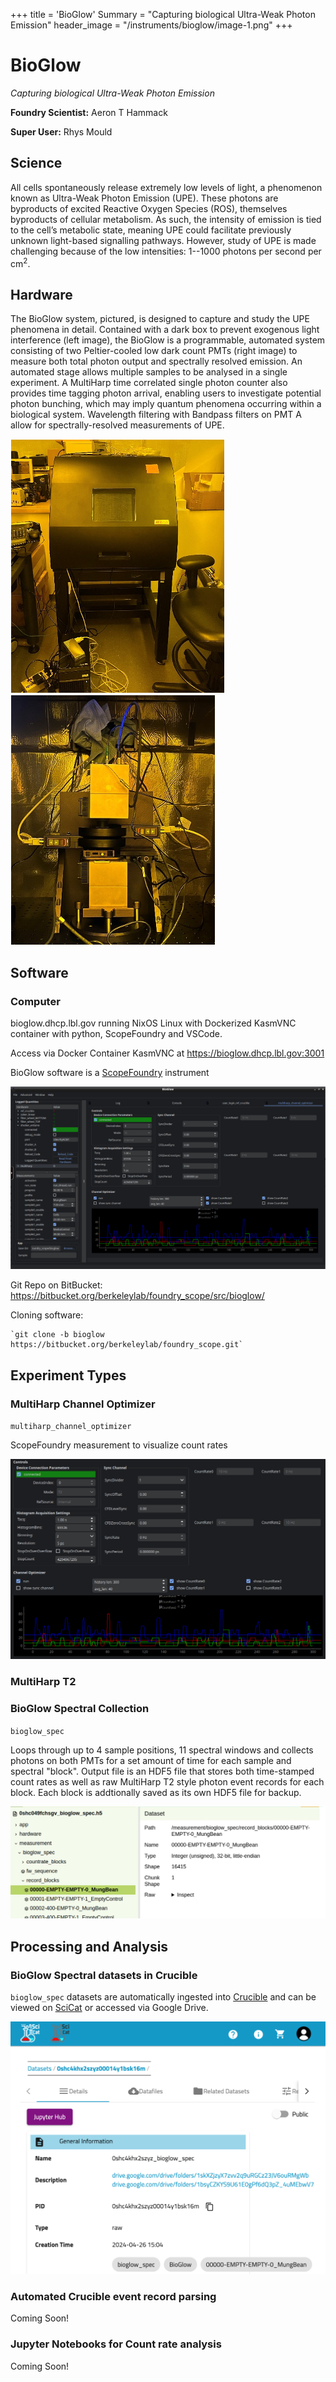 +++
title = 'BioGlow'
Summary = "Capturing biological Ultra-Weak Photon Emission"
header_image = "/instruments/bioglow/image-1.png"
+++

# BioGlow
*Capturing biological Ultra-Weak Photon Emission*

**Foundry Scientist:** Aeron T Hammack

**Super User:** Rhys Mould

## Science

All cells spontaneously release extremely low levels of light, a phenomenon known as Ultra-Weak Photon Emission (UPE). These photons are byproducts of excited Reactive Oxygen Species (ROS), themselves byproducts of cellular metabolism. As such, the intensity of emission is tied to the cell’s metabolic state, meaning UPE could facilitate previously unknown light-based signalling pathways. However, study of UPE is made challenging because of the low intensities: 1--1000 photons per second per cm<sup>2</sup>. 

## Hardware

The BioGlow system, pictured, is designed to capture and study the UPE phenomena in detail. Contained with a dark box to prevent exogenous light interference (left image), the BioGlow is a programmable, automated system consisting of two Peltier-cooled low dark count PMTs (right image) to measure both total photon output and spectrally resolved emission. An automated stage allows multiple samples to be analysed in a single experiment. A MultiHarp time correlated single photon counter also provides time tagging photon arrival, enabling users to investigate potential photon bunching, which may imply quantum phenomena occurring within a biological system. Wavelength filtering with Bandpass filters on PMT A allow for spectrally-resolved measurements of UPE.


![alt text](image.png) ![alt text](image-1.png)




## Software

### Computer

bioglow.dhcp.lbl.gov running NixOS Linux with Dockerized KasmVNC container with python, ScopeFoundry and VSCode.

Access via Docker Container KasmVNC at https://bioglow.dhcp.lbl.gov:3001 

BioGlow software is a [ScopeFoundry](http://www.scopefoundry.org) instrument

![BioGlow ScopeFoundry Screenshot](bioglow_screenshot.png)

Git Repo on BitBucket: https://bitbucket.org/berkeleylab/foundry_scope/src/bioglow/

Cloning software: 

    `git clone -b bioglow https://bitbucket.org/berkeleylab/foundry_scope.git`

## Experiment Types 

### MultiHarp Channel Optimizer

`multiharp_channel_optimizer`

ScopeFoundry measurement to visualize count rates

![alt text](image-2.png)


### MultiHarp T2


### BioGlow Spectral Collection

`bioglow_spec`

Loops through up to 4 sample positions, 11 spectral windows and collects photons on both PMTs for a set amount of time for each sample and spectral "block". Output file is an HDF5 file that stores both time-stamped count rates  as well as raw MultiHarp T2 style photon event records for each block. Each block is addtionally saved as its own HDF5 file for backup.

![alt text](image-3.png)

## Processing and Analysis

### BioGlow Spectral datasets in Crucible

`bioglow_spec` datasets are automatically ingested into [Crucible](https://crucible.lbl.gov) and can be viewed on [SciCat](https://mf-scicat.lbl.gov) or accessed via Google Drive.

![alt text](scicat-screenshot.png)

### Automated Crucible event record parsing

Coming Soon!


### Jupyter Notebooks for Count rate analysis

Coming Soon!
